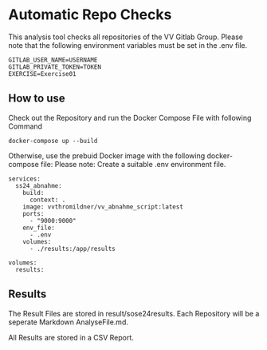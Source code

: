 # Automatic Repo Checks

This analysis tool checks all repositories of the VV Gitlab Group.
Please note that the following environment variables must be set in the .env file.
```
GITLAB_USER_NAME=USERNAME
GITLAB_PRIVATE_TOKEN=TOKEN
EXERCISE=Exercise01
```

## How to use
Check out the Repository and run the Docker Compose File with following Command
```
docker-compose up --build
```

Otherwise, use the prebuid Docker image with the following docker-compose file:
Please note: Create a suitable .env environment file.
```
services:
  ss24_abnahme:
    build:
      context: .
    image: vvthromildner/vv_abnahme_script:latest
    ports:
      - "9000:9000"
    env_file:
      - .env
    volumes:
      - ./results:/app/results

volumes:
  results:

```

## Results

The Result Files are stored in result/sose24results.
Each Repository will be a seperate Markdown AnalyseFile.md.

All Results are stored in a CSV Report.
